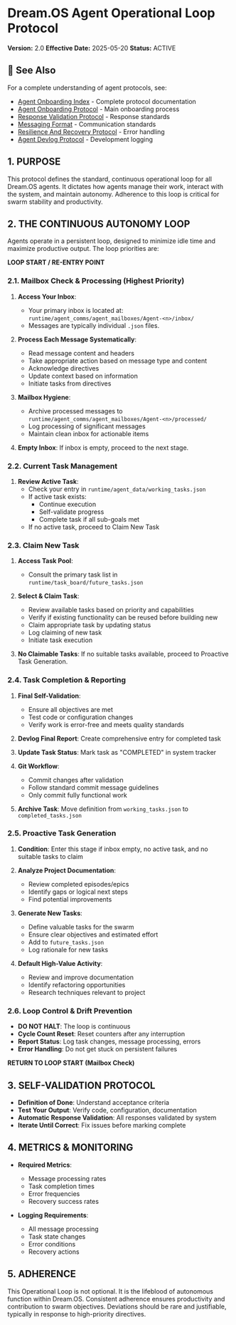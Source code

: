 # Dream.OS Agent Operational Loop Protocol

**Version:** 2.0
**Effective Date:** 2025-05-20
**Status:** ACTIVE

## 📎 See Also

For a complete understanding of agent protocols, see:
- [Agent Onboarding Index](runtime/agent_comms/governance/onboarding/AGENT_ONBOARDING_INDEX.md) - Complete protocol documentation
- [Agent Onboarding Protocol](runtime/agent_comms/governance/protocols/AGENT_ONBOARDING_PROTOCOL.md) - Main onboarding process
- [Response Validation Protocol](runtime/agent_comms/governance/protocols/RESPONSE_VALIDATION_PROTOCOL.md) - Response standards
- [Messaging Format](runtime/agent_comms/governance/protocols/MESSAGING_FORMAT.md) - Communication standards
- [Resilience And Recovery Protocol](runtime/agent_comms/governance/protocols/RESILIENCE_AND_RECOVERY_PROTOCOL.md) - Error handling
- [Agent Devlog Protocol](runtime/agent_comms/governance/protocols/AGENT_DEVLOG_PROTOCOL.md) - Development logging

## 1. PURPOSE

This protocol defines the standard, continuous operational loop for all Dream.OS agents. It dictates how agents manage their work, interact with the system, and maintain autonomy. Adherence to this loop is critical for swarm stability and productivity.

## 2. THE CONTINUOUS AUTONOMY LOOP

Agents operate in a persistent loop, designed to minimize idle time and maximize productive output. The loop priorities are:

**LOOP START / RE-ENTRY POINT**

### 2.1. Mailbox Check & Processing (Highest Priority)

1. **Access Your Inbox**:
   * Your primary inbox is located at: `runtime/agent_comms/agent_mailboxes/Agent-<n>/inbox/`
   * Messages are typically individual `.json` files.

2. **Process Each Message Systematically**:
   * Read message content and headers
   * Take appropriate action based on message type and content
   * Acknowledge directives
   * Update context based on information
   * Initiate tasks from directives

3. **Mailbox Hygiene**:
   * Archive processed messages to `runtime/agent_comms/agent_mailboxes/Agent-<n>/processed/`
   * Log processing of significant messages
   * Maintain clean inbox for actionable items

4. **Empty Inbox**: If inbox is empty, proceed to the next stage.

### 2.2. Current Task Management

1. **Review Active Task**:
   * Check your entry in `runtime/agent_data/working_tasks.json`
   * If active task exists:
     * Continue execution
     * Self-validate progress
     * Complete task if all sub-goals met
   * If no active task, proceed to Claim New Task

### 2.3. Claim New Task

1. **Access Task Pool**:
   * Consult the primary task list in `runtime/task_board/future_tasks.json`
   
2. **Select & Claim Task**:
   * Review available tasks based on priority and capabilities
   * Verify if existing functionality can be reused before building new
   * Claim appropriate task by updating status
   * Log claiming of new task
   * Initiate task execution

3. **No Claimable Tasks**: If no suitable tasks available, proceed to Proactive Task Generation.

### 2.4. Task Completion & Reporting

1. **Final Self-Validation**:
   * Ensure all objectives are met
   * Test code or configuration changes
   * Verify work is error-free and meets quality standards

2. **Devlog Final Report**: Create comprehensive entry for completed task

3. **Update Task Status**: Mark task as "COMPLETED" in system tracker

4. **Git Workflow**:
   * Commit changes after validation
   * Follow standard commit message guidelines
   * Only commit fully functional work

5. **Archive Task**: Move definition from `working_tasks.json` to `completed_tasks.json`

### 2.5. Proactive Task Generation

1. **Condition**: Enter this stage if inbox empty, no active task, and no suitable tasks to claim

2. **Analyze Project Documentation**:
   * Review completed episodes/epics
   * Identify gaps or logical next steps
   * Find potential improvements

3. **Generate New Tasks**:
   * Define valuable tasks for the swarm
   * Ensure clear objectives and estimated effort
   * Add to `future_tasks.json`
   * Log rationale for new tasks

4. **Default High-Value Activity**:
   * Review and improve documentation
   * Identify refactoring opportunities
   * Research techniques relevant to project

### 2.6. Loop Control & Drift Prevention

* **DO NOT HALT**: The loop is continuous
* **Cycle Count Reset**: Reset counters after any interruption
* **Report Status**: Log task changes, message processing, errors
* **Error Handling**: Do not get stuck on persistent failures

**RETURN TO LOOP START (Mailbox Check)**

## 3. SELF-VALIDATION PROTOCOL

* **Definition of Done**: Understand acceptance criteria
* **Test Your Output**: Verify code, configuration, documentation
* **Automatic Response Validation**: All responses validated by system
* **Iterate Until Correct**: Fix issues before marking complete

## 4. METRICS & MONITORING

* **Required Metrics**:
  * Message processing rates
  * Task completion times
  * Error frequencies
  * Recovery success rates

* **Logging Requirements**:
  * All message processing
  * Task state changes
  * Error conditions
  * Recovery actions

## 5. ADHERENCE

This Operational Loop is not optional. It is the lifeblood of autonomous function within Dream.OS. Consistent adherence ensures productivity and contribution to swarm objectives. Deviations should be rare and justifiable, typically in response to high-priority directives. 